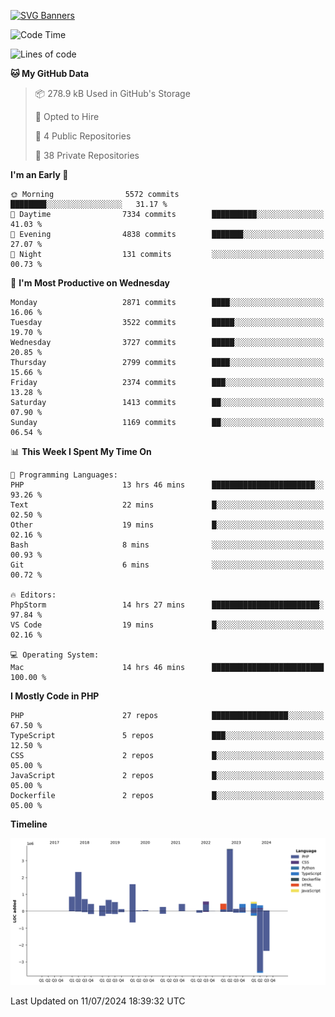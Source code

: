 [![SVG Banners](https://svg-banners.vercel.app/api?type=glitch&text1=Gere_Lajos%F0%9F%92%BB&width=800&height=400)](https://github.com/Akshay090/svg-banners)

<!--START_SECTION:waka-->
![Code Time](http://img.shields.io/badge/Code%20Time-1%2C770%20hrs%2041%20mins-blue)

![Lines of code](https://img.shields.io/badge/From%20Hello%20World%20I%27ve%20Written-14.6%20million%20lines%20of%20code-blue)

**🐱 My GitHub Data** 

> 📦 278.9 kB Used in GitHub's Storage 
 > 
> 💼 Opted to Hire
 > 
> 📜 4 Public Repositories 
 > 
> 🔑 38 Private Repositories 
 > 
**I'm an Early 🐤** 

```text
🌞 Morning                5572 commits        ████████░░░░░░░░░░░░░░░░░   31.17 % 
🌆 Daytime                7334 commits        ██████████░░░░░░░░░░░░░░░   41.03 % 
🌃 Evening                4838 commits        ███████░░░░░░░░░░░░░░░░░░   27.07 % 
🌙 Night                  131 commits         ░░░░░░░░░░░░░░░░░░░░░░░░░   00.73 % 
```
📅 **I'm Most Productive on Wednesday** 

```text
Monday                   2871 commits        ████░░░░░░░░░░░░░░░░░░░░░   16.06 % 
Tuesday                  3522 commits        █████░░░░░░░░░░░░░░░░░░░░   19.70 % 
Wednesday                3727 commits        █████░░░░░░░░░░░░░░░░░░░░   20.85 % 
Thursday                 2799 commits        ████░░░░░░░░░░░░░░░░░░░░░   15.66 % 
Friday                   2374 commits        ███░░░░░░░░░░░░░░░░░░░░░░   13.28 % 
Saturday                 1413 commits        ██░░░░░░░░░░░░░░░░░░░░░░░   07.90 % 
Sunday                   1169 commits        ██░░░░░░░░░░░░░░░░░░░░░░░   06.54 % 
```


📊 **This Week I Spent My Time On** 

```text
💬 Programming Languages: 
PHP                      13 hrs 46 mins      ███████████████████████░░   93.26 % 
Text                     22 mins             █░░░░░░░░░░░░░░░░░░░░░░░░   02.50 % 
Other                    19 mins             █░░░░░░░░░░░░░░░░░░░░░░░░   02.16 % 
Bash                     8 mins              ░░░░░░░░░░░░░░░░░░░░░░░░░   00.93 % 
Git                      6 mins              ░░░░░░░░░░░░░░░░░░░░░░░░░   00.72 % 

🔥 Editors: 
PhpStorm                 14 hrs 27 mins      ████████████████████████░   97.84 % 
VS Code                  19 mins             █░░░░░░░░░░░░░░░░░░░░░░░░   02.16 % 

💻 Operating System: 
Mac                      14 hrs 46 mins      █████████████████████████   100.00 % 
```

**I Mostly Code in PHP** 

```text
PHP                      27 repos            █████████████████░░░░░░░░   67.50 % 
TypeScript               5 repos             ███░░░░░░░░░░░░░░░░░░░░░░   12.50 % 
CSS                      2 repos             █░░░░░░░░░░░░░░░░░░░░░░░░   05.00 % 
JavaScript               2 repos             █░░░░░░░░░░░░░░░░░░░░░░░░   05.00 % 
Dockerfile               2 repos             █░░░░░░░░░░░░░░░░░░░░░░░░   05.00 % 
```



**Timeline**

![Lines of Code chart](https://raw.githubusercontent.com/gere-lajos/gere-lajos/main/assets/bar_graph.png)


 Last Updated on 11/07/2024 18:39:32 UTC
<!--END_SECTION:waka-->
